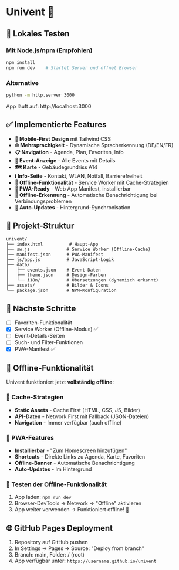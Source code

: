 # Univent 📱

## 🚀 Lokales Testen

### Mit Node.js/npm (Empfohlen)
```bash
npm install
npm run dev    # Startet Server und öffnet Browser
```

### Alternative
```bash
python -m http.server 3000
```

App läuft auf: http://localhost:3000

## ✅ Implementierte Features

- **📱 Mobile-First Design** mit Tailwind CSS
- **🌐 Mehrsprachigkeit** - Dynamische Spracherkennung (DE/EN/FR)
- **📋 Navigation** - Agenda, Plan, Favoriten, Info
- **📅 Event-Anzeige** - Alle Events mit Details
- **🗺️ Karte** - Gebäudegrundriss A14
- **ℹ️ Info-Seite** - Kontakt, WLAN, Notfall, Barrierefreiheit
- **🔄 Offline-Funktionalität** - Service Worker mit Cache-Strategien
- **📲 PWA-Ready** - Web App Manifest, installierbar
- **🚫 Offline-Erkennung** - Automatische Benachrichtigung bei Verbindungsproblemen
- **🔄 Auto-Updates** - Hintergrund-Synchronisation

## 🔧 Projekt-Struktur

```
univent/
├── index.html          # Haupt-App
├── sw.js              # Service Worker (Offline-Cache)
├── manifest.json      # PWA-Manifest
├── js/app.js          # JavaScript-Logik
├── data/
│   ├── events.json    # Event-Daten
│   ├── theme.json     # Design-Farben
│   └── i18n/          # Übersetzungen (dynamisch erkannt)
├── assets/            # Bilder & Icons
└── package.json       # NPM-Konfiguration
```

## 📝 Nächste Schritte

- [ ] Favoriten-Funktionalität
- [x] Service Worker (Offline-Modus) ✅
- [ ] Event-Details-Seiten
- [ ] Such- und Filter-Funktionen
- [x] PWA-Manifest ✅

## 📱 Offline-Funktionalität

Univent funktioniert jetzt **vollständig offline**:

### 🔄 Cache-Strategien
- **Static Assets** - Cache First (HTML, CSS, JS, Bilder)
- **API-Daten** - Network First mit Fallback (JSON-Dateien)
- **Navigation** - Immer verfügbar (auch offline)

### 📲 PWA-Features
- **Installierbar** - "Zum Homescreen hinzufügen"
- **Shortcuts** - Direkte Links zu Agenda, Karte, Favoriten
- **Offline-Banner** - Automatische Benachrichtigung
- **Auto-Updates** - Im Hintergrund

### 🔧 Testen der Offline-Funktionalität
1. App laden: `npm run dev`
2. Browser-DevTools → Network → "Offline" aktivieren
3. App weiter verwenden → Funktioniert offline! 📱

## 🌐 GitHub Pages Deployment

1. Repository auf GitHub pushen
2. In Settings → Pages → Source: "Deploy from branch"
3. Branch: main, Folder: / (root)
4. App verfügbar unter: `https://username.github.io/univent` 